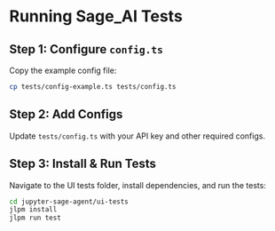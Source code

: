 
# Running Sage_AI Tests

## Step 1: Configure `config.ts`
Copy the example config file:

```bash
cp tests/config-example.ts tests/config.ts
```
## Step 2: Add Configs

Update `tests/config.ts` with your API key and other required configs.

## Step 3: Install & Run Tests

Navigate to the UI tests folder, install dependencies, and run the tests:

```bash
cd jupyter-sage-agent/ui-tests
jlpm install
jlpm run test
```
